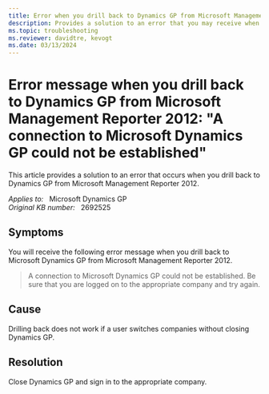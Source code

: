 ```yaml
---
title: Error when you drill back to Dynamics GP from Microsoft Management Reporter 2012 
description: Provides a solution to an error that you may receive when you drill back to Dynamics GP from MR 2012.
ms.topic: troubleshooting
ms.reviewer: davidtre, kevogt
ms.date: 03/13/2024
---
```

# Error message when you drill back to Dynamics GP from Microsoft Management Reporter 2012: "A connection to Microsoft Dynamics GP could not be established"

This article provides a solution to an error that occurs when you drill back to Dynamics GP from Microsoft Management Reporter 2012.

_Applies to:_ &nbsp; Microsoft Dynamics GP  
_Original KB number:_ &nbsp; 2692525

## Symptoms

You will receive the following error message when you drill back to Microsoft Dynamics GP from Microsoft Management Reporter 2012.

> A connection to Microsoft Dynamics GP could not be established. Be sure that you are logged on to the appropriate company and try again.

## Cause

Drilling back does not work if a user switches companies without closing Dynamics GP.

## Resolution

Close Dynamics GP and sign in to the appropriate company.
